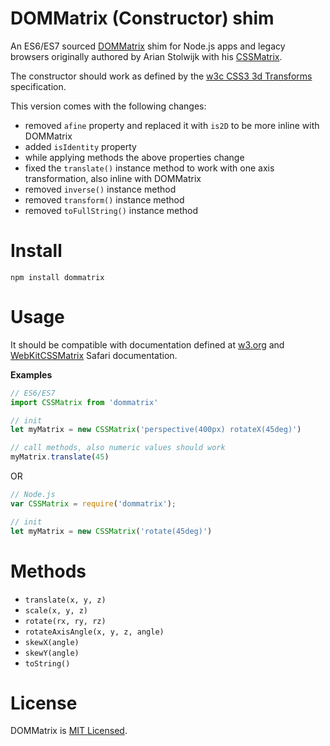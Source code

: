 # DOMMatrix (Constructor) shim

An ES6/ES7 sourced [DOMMatrix](https://developer.mozilla.org/en-US/docs/Web/API/DOMMatrix) shim for Node.js apps and legacy browsers originally authored by Arian Stolwijk with his [CSSMatrix](https://github.com/arian/CSSMatrix/). 

The constructor should work as defined by the [w3c CSS3 3d Transforms](http://www.w3.org/TR/2011/WD-css3-2d-transforms-20111215/#cssmatrix-interface) specification.

This version comes with the following changes:
 * removed `afine` property and replaced it with `is2D` to be more inline with DOMMatrix
 * added `isIdentity` property
 * while applying methods the above properties change 
 * fixed the `translate()` instance method to work with one axis transformation, also inline with DOMMatrix 
 * removed `inverse()` instance method
 * removed `transform()` instance method
 * removed `toFullString()` instance method


# Install

```
npm install dommatrix
```

# Usage

It should be compatible with documentation defined at [w3.org](http://www.w3.org/TR/2011/WD-css3-2d-transforms-20111215/#cssmatrix-interface) and [WebKitCSSMatrix](https://developer.apple.com/library/iad/documentation/AudioVideo/Reference/WebKitCSSMatrixClassReference/index.html) Safari documentation.

**Examples**
```js
// ES6/ES7
import CSSMatrix from 'dommatrix'

// init
let myMatrix = new CSSMatrix('perspective(400px) rotateX(45deg)')

// call methods, also numeric values should work
myMatrix.translate(45)
```

OR 
```js
// Node.js
var CSSMatrix = require('dommatrix');

// init
let myMatrix = new CSSMatrix('rotate(45deg)')
```


# Methods

- `translate(x, y, z)`
- `scale(x, y, z)`
- `rotate(rx, ry, rz)`
- `rotateAxisAngle(x, y, z, angle)`
- `skewX(angle)`
- `skewY(angle)`
- `toString()`

# License
DOMMatrix is [MIT Licensed](https://github.com/thednp/DOMMatrix/blob/master/LICENSE).
